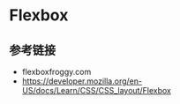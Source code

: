 # Flexbox

## 参考链接
* flexboxfroggy.com
* https://developer.mozilla.org/en-US/docs/Learn/CSS/CSS_layout/Flexbox
